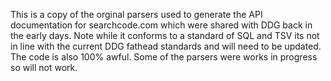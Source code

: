 This is a copy of the orginal parsers used to generate the API
documentation for searchcode.com which were shared with DDG back
in the early days. Note while it conforms to a standard of SQL and
TSV its not in line with the current DDG fathead standards and will
need to be updated. The code is also 100% awful. Some of the parsers
were works in progress so will not work.
